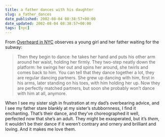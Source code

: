 ```yaml
---
title: a father dances with his daughter
slug: a_father_dances
date_published: 2002-08-04 08:38:57+00:00
date_updated: 2002-08-04 08:38:57+00:00
tags: [nyc]
---
```

From [Overheard in NYC](http://eeelissa.diaryland.com/020723_82.html) observes a young girl and her father waiting for the subway:

> Then they begin to dance: he takes her hand and puts his other arm around her waist, holding her firmly. They two-step neatly down the platform: he swings her out and spins her around, she twirls and comes back to him. You can tell that they dance together a lot, they are regular dancing partners. She grew up dancing with him, first in his arms, later standing on his toes, with him holding her up. Now they are perfectly matched partners, but soon she probably won’t dance with him at all, anymore.

When I see my sister sigh in frustration at my dad’s overbearing advice, and I see my father stare blankly at my sister’s stubbornness, I find it enchanting. That’s their dance, and they’ve choreographed it well, perfected now that she’s an adult. They might be exasperated, but it’s *them*, it wouldn’t be their dance if it weren’t contrary and ornery and brilliant and loving. And it makes me love them.
